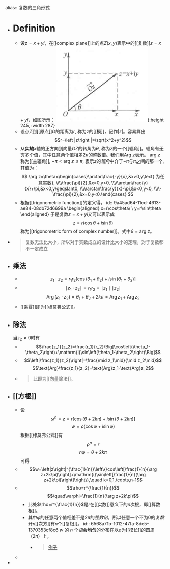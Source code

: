 alias:: 复数的三角形式

- # Definition
	- 设$z=x+yi$，在[[complex plane]]上的点$Z(x,y)$表示中的[[复数]]$z=x+yi$，如图所示：
	  ![image.png](../assets/image_1688827007672_0.png){:height 245, :width 287}
	- 设点$Z$到[[原点]]$O$的距离为$r$, 称为$z$的[[模]]，记作$\left |z\right |$。容易算出
	  $$r=\left |z\right |=\sqrt{x^2+y^2}$$
	- 从**实轴**$x$轴的正方向到向量$OZ$的转角为$\theta$, 称为$z$的一个[[辐角]]。辐角有无穷多个值，其中任意两个值相差$2\pi$的整数倍。我们用$\mathrm{Arg}\ z$表示。
	  $\mathrm{arg}\ z$ 称为[[主辐角]], $-\pi<\mathrm{arg}\ z\le\pi$, 表示$z$的*辐角*中介于$-\pi$与$\pi$之间的那一个, 其值为：
	  $$
	  \arg z=\theta=\begin{cases}\arctan\frac{-y}{x},&x>0,y\text{ 为任意实数},
	  \\\\\frac{\pi}{2},&x=0,y>0,
	  \\\\\arctan\frac{y}{x}+\pi,&x<0,y\geqslant0,
	  \\\\\arctan\frac{y}{x}-\pi,&x<0,y<0,
	  \\\\-\frac{\pi}{2},&x=0,y<0.\end{cases}
	  $$
	- 根据[[trigonometric function]]的定义得，
	  id:: 9a45ad64-11cd-4613-ae84-08db72d6699a
	  \begin{aligned}
	  x=r\cos\theta\\
	  \ y=r\sin\theta
	  \end{aligned}
	  于是复数$z=x+yi$又可以表示成
	  $$z=r(\cos\theta+i\sin\theta)$$
	  称为[[trigonometric form of complex number]]。式中$\theta=\mathrm{arg}\ z$。
- > 复数无法比大小，所以对于实数成立的设计比大小的定理，对于复数都不一定成立
- ## 乘法
	- $$z_1\cdot z_2=r_1r_2[\cos(\theta_1+\theta_2)+i\sin(\theta_1+\theta_2)]$$
	- $$\mid z_1\cdot z_2\mid=r_1r_2=\mid z_1\mid\mid z_2\mid$$
	  $$\operatorname{Arg}(z_1\cdot z_2)=\theta_1+\theta_2+2k\pi=\operatorname{Arg}z_1+\operatorname{Arg}z_2$$
	- [[乘幂]]即为[[棣莫弗公式]]。
- ## 除法
  当$z_2\ne0$时有
	- $$\frac{z_1}{z_2}=\frac{r_1}{r_2}\Big[\cos\left(\theta_1-\theta_2\right)+\mathrm{i}\sin\left(\theta_1-\theta_2\right)\Big]$$
	- $$\left|\frac{z_1}{z_2}\right|=\frac{\mid z_1\mid}{\mid z_2\mid}$$
	  $$\text{Arg}\frac{z_1}{z_2}=\text{Arg}z_1-\text{Arg}z_2$$
	- > 此即为[[向量除法]]。
- ## [[方根]]
	- 设
	  $$\omega^n=z = r\left[\cos(\theta+2k\pi)+i\sin(\theta+2k\pi)\right]$$
	  $$w=\rho(\cos\varphi+i\sin\varphi)$$
	  根据[[棣莫弗公式]]有
	  $$\rho^n=r$$
	  $$n\varphi=\theta+2k\pi$$
	  可得
	- $$w=\left|z\right|^{\frac{1}{n}}\left\{\cos\left[\frac{1}{n}(\arg z+2k\pi)\right]+\mathrm{i}\sin\left[\frac{1}{n}(\arg z+2k\pi)\right]\right\},\quad k=0,1,\cdots,n-1$$
	- $$\rho=r^{\frac{1}{n}}$$
	  $$\quad\varphi=\frac{1}{n}(\arg z+2k\pi)$$
		- 此处$\rho=r^{\frac{1}{n}}$是$r$在[[实数]]意义下的$n$次根，即[[算数根]]。
		- 其中$\varphi$的任意两个值相差不是$2\pi$的*整数倍*，所以任意一个不为$0$的*复数* 开$n$[[次方]]有$n$个[[复根]]。
		  id:: 6568a71b-1012-47fa-8de5-1370353cf8c6
		  $w$ 的 $n$ 个*根*会**均匀**的分布在以$\rho$为[[模长]]的圆周（$2\pi$）上。
			- >[例子](https://www.bilibili.com/video/BV1w54y1m7Wb?t=662.6&p=12)
	-
-